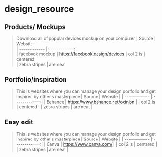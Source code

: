 # design_resource

## Products/ Mockups
> Download all of popular devices mockup on your computer
| Source              | Website                         
| -------------       |:-------------:                  
| facebook mockup     | https://facebook.design/devices 
| col 2 is            | centered                        
| zebra stripes       | are neat                        

## Portfolio/inspiration 
> This is websites where you can manage your design portfolio and get inspired by other's masterpiece 
| Source              | Website           |
| -------------       |:-------------:|
| Behance             | https://www.behance.net/oxinion |
| col 2 is            | centered      |
| zebra stripes       | are neat      |

## Easy edit
> This is websites where you can manage your design portfolio and get inspired by other's masterpiece 
| Source              | Website           |
| -------------       |:-------------:|
| Canva               | https://www.canva.com/ |
| col 2 is            | centered      |
| zebra stripes       | are neat      |

